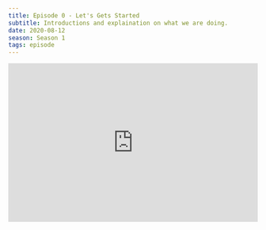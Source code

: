 ```yaml
---
title: Episode 0 - Let's Gets Started
subtitle: Introductions and explaination on what we are doing.
date: 2020-08-12
season: Season 1
tags: episode
---
```


<iframe src="https://cast.rocks/player/27557/Episode-0-Lets-get-started.mp3?episodeTitle=Episode%200%20-%20Let's%20Get%20Started&podcastTitle=Couple%20of%20Idjits&episodeDate=August%2012th%2C%202020&imageURL=https%3A%2F%2Fcast.rocks%2Fhosting%2F27557%2Ffeeds%2FCAURZ.jpg" style="border: none; min-height: 265px; max-height: 320px; max-width: 558px; min-width: 270px; width: 100%; height: 100%;" scrollbars="no"></iframe>
